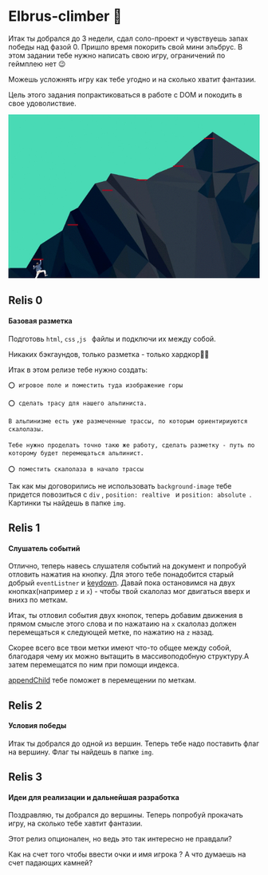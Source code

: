 # Elbrus-climber 🗻

Итак ты добрался до 3 недели, сдал соло-проект и чувствуешь запах победы над фазой 0. Пришло время покорить свой мини эльбрус. В этом задании тебе нужно написать свою игру, ограничений по геймплею нет 😉 

Можешь усложнять игру как тебе угодно и на сколько хватит фантазии. 

Цель этого задания попрактиковаться в работе с DOM и покодить в свое удоволиствие.

![screenshot](readme-assets/elbrus-climber.gif)

## Relis 0
#### Базовая разметка

Подготовь  ```html```, ```css``` ,```js ``` файлы и подключи их между собой.

Никаких бэкгаундов, только разметка - только хардкор👹🤘

Итак в этом релизе тебе нужно создать:

    ⭕ игровое поле и поместить туда изображение горы

    ⭕ сделать трасу для нашего альпиниста. 
    
    В альпинизме есть уже размеченные трассы, по которым ориентириуются скалолазы.
    
    Тебе нужно проделать точно такю же работу, сделать разметку - путь по которому будет перемещаться альпинист. 

    ⭕ поместить скалолаза в начало трассы

Так как мы договорились не использовать ```background-image``` тебе придется повозиться с ```div``` , ```position: realtive ``` и ```position: absolute ```. Картинки ты найдешь в папке ```img```.
## Relis 1
#### Слушатель событий
Отлично, теперь навесь слушателя событий на документ и попробуй отловить нажатия на кнопку. Для этого тебе понадобится старый добрый ```eventListner``` и [keydown](https://developer.mozilla.org/ru/docs/Web/API/Element/keydown_event). Давай пока остановимся на двух кнопках(например ```z``` и ```x```) - чтобы твой скалолаз мог двигаться вверх и внихз по меткам. 

Итак, ты отловил события двух кнопок, теперь добавим движения в прямом смысле этого слова и по нажатаию на ```x``` скалолаз должен перемещаться к следующей метке, по нажатию на ```z``` назад.

Скорее всего все твои метки имеют что-то общее между собой, благодаря чему их можно вытащить в массивоподобную структуру.А затем перемещатся по ним при помощи индекса.

[appendChild](https://developer.mozilla.org/ru/docs/Web/API/Node/appendChild) тебе поможет в перемещении по меткам.


## Relis 2
#### Условия победы

Итак ты добрался до одной из вершин. Теперь тебе надо поставить флаг на вершину. 
Флаг ты найдешь в папке ```img```.

## Relis 3
#### Идеи для реализации и дальнейшая разработка
Поздравляю, ты добрался до вершины. Теперь попробуй прокачать игру, на сколько тебе хавтит фантазии. 

Этот релиз опционален, но ведь это так интересно не правдали? 

Как на счет того чтобы ввести очки и имя игрока ? 
А что думаешь на счет падающих камней? 
